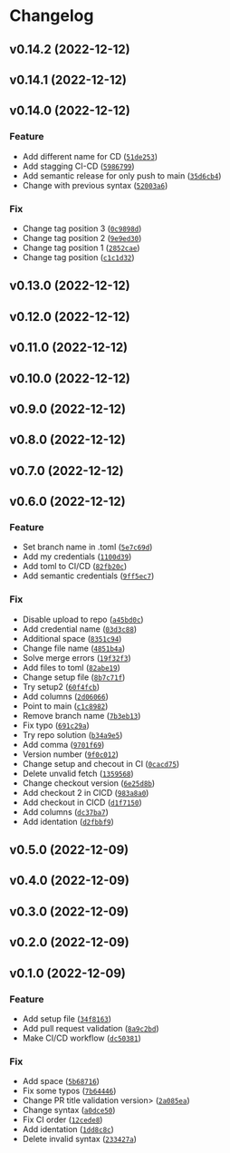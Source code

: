 # Changelog

<!--next-version-placeholder-->

## v0.14.2 (2022-12-12)


## v0.14.1 (2022-12-12)


## v0.14.0 (2022-12-12)
### Feature
* Add different name for CD ([`51de253`](https://github.com/jorgesalinas07/aws_spike/commit/51de2535339402b8ede2198d15a483adc810abbe))
* Add stagging CI-CD ([`5986799`](https://github.com/jorgesalinas07/aws_spike/commit/59867990a55428231682a3ba43b63bbb4499c7e5))
* Add semantic release for only push to main ([`35d6cb4`](https://github.com/jorgesalinas07/aws_spike/commit/35d6cb478eb20841200e094f6602f697f2a59197))
* Change with previous syntax ([`52003a6`](https://github.com/jorgesalinas07/aws_spike/commit/52003a6d6fa499eb60c10ed8c9e89c42a9116aa3))

### Fix
* Change tag position 3 ([`0c9898d`](https://github.com/jorgesalinas07/aws_spike/commit/0c9898d4de154a6a9836ca7cac7164d928d3d57c))
* Change tag position 2 ([`9e9ed30`](https://github.com/jorgesalinas07/aws_spike/commit/9e9ed304620561da7a7fea4f2d148b562f8908a5))
* Change tag position 1 ([`2852cae`](https://github.com/jorgesalinas07/aws_spike/commit/2852cae680a2f6123cc49d4a5906761a854dfc5b))
* Change tag position ([`c1c1d32`](https://github.com/jorgesalinas07/aws_spike/commit/c1c1d322c4a2873219965230e31f5db14a3be937))

## v0.13.0 (2022-12-12)


## v0.12.0 (2022-12-12)


## v0.11.0 (2022-12-12)


## v0.10.0 (2022-12-12)


## v0.9.0 (2022-12-12)


## v0.8.0 (2022-12-12)


## v0.7.0 (2022-12-12)


## v0.6.0 (2022-12-12)
### Feature
* Set branch name in .toml ([`5e7c69d`](https://github.com/jorgesalinas07/aws_spike/commit/5e7c69ddfcbfb8e350b0c13b8d2d02a4451b3f4e))
* Add my credentials ([`1100d39`](https://github.com/jorgesalinas07/aws_spike/commit/1100d3952d1f638a8502567c21e46a35a37681a1))
* Add toml to CI/CD ([`82fb20c`](https://github.com/jorgesalinas07/aws_spike/commit/82fb20cc9dbbed8e3a3ba451033ce84162924081))
* Add semantic credentials ([`9ff5ec7`](https://github.com/jorgesalinas07/aws_spike/commit/9ff5ec75df144a174497290a8466981cd3183520))

### Fix
* Disable upload to repo ([`a45bd0c`](https://github.com/jorgesalinas07/aws_spike/commit/a45bd0c5ea093dc4dce5df592dd606ca09867512))
* Add credential name ([`03d3c88`](https://github.com/jorgesalinas07/aws_spike/commit/03d3c88b38a6bbbd136ef0f3ceb5912d1f19db57))
* Additional space ([`8351c94`](https://github.com/jorgesalinas07/aws_spike/commit/8351c94d1f10ead9639a3b89a51109092e3590d0))
* Change file name ([`4851b4a`](https://github.com/jorgesalinas07/aws_spike/commit/4851b4a107047f522defd0db5be93f5f6f0df0de))
* Solve merge errors ([`19f32f3`](https://github.com/jorgesalinas07/aws_spike/commit/19f32f31a1093f841a2c0a2c6e7b268ea696aff3))
* Add files to toml ([`82abe19`](https://github.com/jorgesalinas07/aws_spike/commit/82abe19f47491788fdaee2c42c3a9cf5c1acc9a2))
* Change setup file ([`8b7c71f`](https://github.com/jorgesalinas07/aws_spike/commit/8b7c71f362cdf22ce595a9df1cfb1ba5afeef96d))
* Try setup2 ([`60f4fcb`](https://github.com/jorgesalinas07/aws_spike/commit/60f4fcb10eda9264c21f37bbe3d5c2ce20ccbdaa))
* Add columns ([`2d06066`](https://github.com/jorgesalinas07/aws_spike/commit/2d060660246309e6821022aac72921eb1ef9947c))
* Point to main ([`c1c8982`](https://github.com/jorgesalinas07/aws_spike/commit/c1c898270b01a317bb7d48aea64ffaa0bc4b3641))
* Remove branch name ([`7b3eb13`](https://github.com/jorgesalinas07/aws_spike/commit/7b3eb1348a2d57e5966a84543ef478e967656048))
* Fix typo ([`691c29a`](https://github.com/jorgesalinas07/aws_spike/commit/691c29a8032e3a77bd59b1f6c2d73533820066f1))
* Try repo solution ([`b34a9e5`](https://github.com/jorgesalinas07/aws_spike/commit/b34a9e5b5c084a9990efc1b7de0e112f2f57f7fd))
* Add comma ([`9701f69`](https://github.com/jorgesalinas07/aws_spike/commit/9701f693e9f38fdbd35096d4326bff8ddbc063cc))
* Version number ([`9f0c012`](https://github.com/jorgesalinas07/aws_spike/commit/9f0c012440a414beaa6a3dec424476932d69e8c9))
* Change setup and checout in CI ([`0cacd75`](https://github.com/jorgesalinas07/aws_spike/commit/0cacd75866b048c453f94262ce6841ddb4e906cc))
* Delete unvalid fetch ([`1359568`](https://github.com/jorgesalinas07/aws_spike/commit/13595684c54f2d208ec54983f1c5d1b68097fe1d))
* Change checkout version ([`6e25d8b`](https://github.com/jorgesalinas07/aws_spike/commit/6e25d8b735c6eed00da074e476b41395e92fe236))
* Add checkout 2 in CICD ([`983a8a0`](https://github.com/jorgesalinas07/aws_spike/commit/983a8a0365034883e9bcb779703e9870abdce807))
* Add checkout in CICD ([`d1f7150`](https://github.com/jorgesalinas07/aws_spike/commit/d1f71509b79090390ba2be3834808852eb71fd13))
* Add columns ([`dc37ba7`](https://github.com/jorgesalinas07/aws_spike/commit/dc37ba716d715edb9d4d1362eca6936a5141e1bd))
* Add identation ([`d2fbbf9`](https://github.com/jorgesalinas07/aws_spike/commit/d2fbbf91c03127bcc2f717e940f932ecbd32ce78))

## v0.5.0 (2022-12-09)


## v0.4.0 (2022-12-09)


## v0.3.0 (2022-12-09)


## v0.2.0 (2022-12-09)


## v0.1.0 (2022-12-09)
### Feature
* Add setup file ([`34f8163`](https://github.com/jorgesalinas07/aws_spike/commit/34f8163672edd33688fe849ba8e62390034f3f60))
* Add pull request validation ([`8a9c2bd`](https://github.com/jorgesalinas07/aws_spike/commit/8a9c2bd890222b0dbe9df94548467bbadcfe751f))
* Make CI/CD workflow ([`dc50381`](https://github.com/jorgesalinas07/aws_spike/commit/dc5038179971df23aca45e1018c987517dd82200))

### Fix
* Add space ([`5b68716`](https://github.com/jorgesalinas07/aws_spike/commit/5b68716ae58e9f17ea34bf6aa27baaa5da666933))
* Fix some typos ([`7b64446`](https://github.com/jorgesalinas07/aws_spike/commit/7b644463f5534272bdb81265b568a21c4cdfc0ee))
* Change PR title validation version> ([`2a085ea`](https://github.com/jorgesalinas07/aws_spike/commit/2a085ea4e4e5df158548f47857d2e1146cbc3a4d))
* Change syntax ([`a0dce50`](https://github.com/jorgesalinas07/aws_spike/commit/a0dce505012a59b248ad1ccb666f72950c570982))
* Fix CI order ([`12cede8`](https://github.com/jorgesalinas07/aws_spike/commit/12cede87e38a161955a1b5ccbb13110255bd2b82))
* Add identation ([`1dd8c8c`](https://github.com/jorgesalinas07/aws_spike/commit/1dd8c8c4eeaed64a3d282e0a79260fd5acd9e73a))
* Delete invalid syntax ([`233427a`](https://github.com/jorgesalinas07/aws_spike/commit/233427a8ef87c93508d5d829362a0aa109b2173d))
